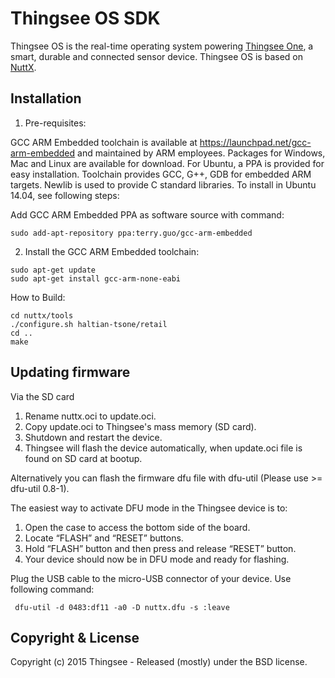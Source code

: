 # Thingsee OS SDK

Thingsee OS is the real-time operating system powering [Thingsee One](http://thingsee.com), a smart, durable and connected sensor device. Thingsee OS is based on [NuttX](http://nuttx.org/).

## Installation

1) Pre-requisites:

GCC ARM Embedded toolchain is available at https://launchpad.net/gcc-arm-embedded
and maintained by ARM employee​s. Packages for Windows, Mac and Linux are
available for download. For Ubuntu, a PPA is provided for easy installation.
Toolchain provides GCC, G++, GDB for embedded ARM targets. Newlib is used to
provide C standard libraries. To install in Ubuntu 14.04, see following steps:

Add GCC ARM Embedded PPA as software source with command:

```
sudo add-apt-repository ppa:terry.guo/gcc-arm-embedded
```

2) Install the GCC ARM Embedded toolchain:

```
sudo apt-get update
sudo apt-get install gcc-arm-none-eabi
```

How to Build:

```
cd nuttx/tools
./configure.sh haltian-tsone/retail
cd ..
make
```

## Updating firmware

Via the SD card

 1. Rename nuttx.oci to update.oci.
 2. Copy update.oci to Thingsee's mass memory (SD card).
 3. Shutdown and restart the device.
 4. Thingsee will flash the device automatically, when update.oci file is found on SD card at bootup.

Alternatively you can flash the firmware dfu file with dfu-util (Please use >= dfu-util 0.8-1).

The easiest way to activate DFU mode in the Thingsee device is to:

 1. Open the case to access the bottom side of the board.
 2. Locate “FLASH” and “RESET” buttons.
 3. Hold “FLASH” button and then press and release “RESET” button.
 4. Your device should now be in DFU mode and ready for flashing.

Plug the USB cable to the micro-USB connector of your device. Use following command:

```
 dfu-util -d 0483:df11 -a0 -D nuttx.dfu -s :leave
```

## Copyright & License

Copyright (c) 2015 Thingsee - Released (mostly) under the BSD license.
